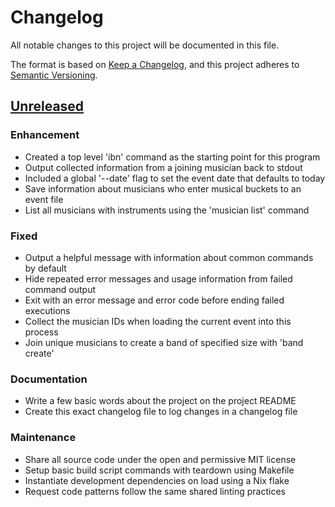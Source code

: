 # Changelog

All notable changes to this project will be documented in this file.

The format is based on [Keep a Changelog][changelog], and this project adheres
to [Semantic Versioning][semver].

## [Unreleased]

### Enhancement

- Created a top level 'ibn' command as the starting point for this program
- Output collected information from a joining musician back to stdout
- Included a global '--date' flag to set the event date that defaults to today
- Save information about musicians who enter musical buckets to an event file
- List all musicians with instruments using the 'musician list' command

### Fixed

- Output a helpful message with information about common commands by default
- Hide repeated error messages and usage information from failed command output
- Exit with an error message and error code before ending failed executions
- Collect the musician IDs when loading the current event into this process
- Join unique musicians to create a band of specified size with 'band create'

### Documentation

- Write a few basic words about the project on the project README
- Create this exact changelog file to log changes in a changelog file

### Maintenance

- Share all source code under the open and permissive MIT license
- Setup basic build script commands with teardown using Makefile
- Instantiate development dependencies on load using a Nix flake
- Request code patterns follow the same shared linting practices

<!-- a collection of links -->
[changelog]: https://keepachangelog.com/en/1.1.0/
[semver]: https://semver.org/spec/v2.0.0.html

<!-- a collection of releases -->
[Unreleased]: https://github.com/zimeg/instant-band-night/compare/HEAD
